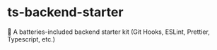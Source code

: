 # ts-backend-starter
🔋 A batteries-included backend starter kit (Git Hooks, ESLint, Prettier, Typescript, etc.)

